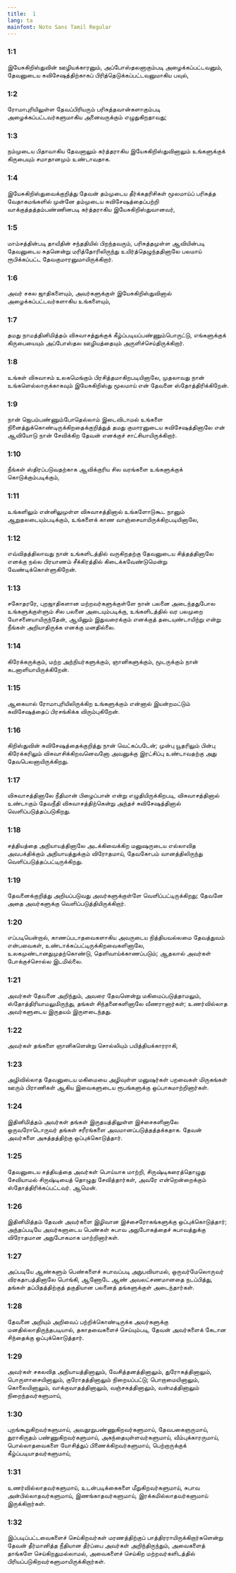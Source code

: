 ```yaml
---
title:  1
lang: ta
mainfont: Noto Sans Tamil Regular
---
```


###  1:1

இயேசுகிறிஸ்துவின் ஊழியக்காரனும், அப்போஸ்தலனாகும்படி அழைக்கப்பட்டவனும், தேவனுடைய சுவிசேஷத்திற்காகப் பிரித்தெடுக்கப்பட்டவனுமாகிய பவுல்,

###  1:2

ரோமாபுரியிலுள்ள தேவப்பிரியரும் பரிசுத்தவான்களாகும்படி அழைக்கப்பட்டவர்களுமாகிய அனைவருக்கும் எழுதுகிறதாவது;

###  1:3

நம்முடைய பிதாவாகிய தேவனாலும் கர்த்தராகிய இயேசுகிறிஸ்துவினாலும் உங்களுக்குக் கிருபையும் சமாதானமும் உண்டாவதாக.

###  1:4

இயேசுகிறிஸ்துவைக்குறித்து தேவன் தம்முடைய தீர்க்கதரிசிகள் மூலமாய்ப் பரிசுத்த வேதாகமங்களில் முன்னே தம்முடைய சுவிசேஷத்தைப்பற்றி வாக்குத்தத்தம்பண்ணினபடி கர்த்தராகிய இயேசுகிறிஸ்துவானவர்,

###  1:5

மாம்சத்தின்படி தாவீதின் சந்ததியில் பிறந்தவரும், பரிசுத்தமுள்ள ஆவியின்படி தேவனுடைய சுதனென்று மரித்தோரிலிருந்து உயிர்த்தெழுந்ததினாலே பலமாய் ரூபிக்கப்பட்ட தேவகுமாரனுமாயிருக்கிறார்.

###  1:6

அவர் சகல ஜாதிகளையும், அவர்களுக்குள் இயேசுகிறிஸ்துவினால் அழைக்கப்பட்டவர்களாகிய உங்களையும்,

###  1:7

தமது நாமத்தினிமித்தம் விசுவாசத்துக்குக் கீழ்ப்படியப்பண்ணும்பொருட்டு, எங்களுக்குக் கிருபையையும் அப்போஸ்தல ஊழியத்தையும் அருளிச்செய்திருக்கிறார்.

###  1:8

உங்கள் விசுவாசம் உலகமெங்கும் பிரசித்தமாகிறபடியினாலே, முதலாவது நான் உங்களெல்லாருக்காகவும் இயேசுகிறிஸ்து மூலமாய் என் தேவனை ஸ்தோத்திரிக்கிறேன்.

###  1:9

நான் ஜெபம்பண்ணும்போதெல்லாம் இடைவிடாமல் உங்களை நினைத்துக்கொண்டிருக்கிறதைக்குறித்துத் தமது குமாரனுடைய சுவிசேஷத்தினாலே என் ஆவியோடு நான் சேவிக்கிற தேவன் எனக்குச் சாட்சியாயிருக்கிறார்.

###  1:10

நீங்கள் ஸ்திரப்படுவதற்காக ஆவிக்குரிய சில வரங்களை உங்களுக்குக் கொடுக்கும்படிக்கும்,

###  1:11

உங்களிலும் என்னிலுமுள்ள விசுவாசத்தினால் உங்களோடுகூட நானும் ஆறுதலடையும்படிக்கும், உங்களைக் காண வாஞ்சையாயிருக்கிறபடியினாலே,

###  1:12

எவ்விதத்திலாவது நான் உங்களிடத்தில் வருகிறதற்கு தேவனுடைய சித்தத்தினாலே எனக்கு நல்ல பிரயாணம் சீக்கிரத்தில் கிடைக்கவேண்டுமென்று வேண்டிக்கொள்ளுகிறேன்.

###  1:13

சகோதரரே, புறஜாதிகளான மற்றவர்களுக்குள்ளே நான் பலனை அடைந்ததுபோல உங்களுக்குள்ளும் சில பலனை அடையும்படிக்கு, உங்களிடத்தில் வர பலமுறை யோசனையாயிருந்தேன், ஆயினும் இதுவரைக்கும் எனக்குத் தடையுண்டாயிற்று என்று நீங்கள் அறியாதிருக்க எனக்கு மனதில்லை.

###  1:14

கிரேக்கருக்கும், மற்ற அந்நியர்களுக்கும், ஞானிகளுக்கும், மூடருக்கும் நான் கடனாளியாயிருக்கிறேன்.

###  1:15

ஆகையால் ரோமாபுரியிலிருக்கிற உங்களுக்கும் என்னால் இயன்றமட்டும் சுவிசேஷத்தைப் பிரசங்கிக்க விரும்புகிறேன்.

###  1:16

கிறிஸ்துவின் சுவிசேஷத்தைக்குறித்து நான் வெட்கப்படேன்; முன்பு யூதரிலும் பின்பு கிரேக்கரிலும் விசுவாசிக்கிறவனெவனோ அவனுக்கு இரட்சிப்பு உண்டாவதற்கு அது தேவபெலனாயிருக்கிறது.

###  1:17

விசுவாசத்தினாலே நீதிமான் பிழைப்பான் என்று எழுதியிருக்கிறபடி, விசுவாசத்தினால் உண்டாகும் தேவநீதி விசுவாசத்திற்கென்று அந்தச் சுவிசேஷத்தினால் வெளிப்படுத்தப்படுகிறது.

###  1:18

சத்தியத்தை அநியாயத்தினாலே அடக்கிவைக்கிற மனுஷருடைய எல்லாவித அவபக்திக்கும் அநியாயத்துக்கும் விரோதமாய், தேவகோபம் வானத்திலிருந்து வெளிப்படுத்தப்பட்டிருக்கிறது.

###  1:19

தேவனைக்குறித்து அறியப்படுவது அவர்களுக்குள்ளே வெளிப்பட்டிருக்கிறது; தேவனே அதை அவர்களுக்கு வெளிப்படுத்தியிருக்கிறார்.

###  1:20

எப்படியென்றால், காணப்படாதவைகளாகிய அவருடைய நித்தியவல்லமை தேவத்துவம் என்பவைகள், உண்டாக்கப்பட்டிருக்கிறவைகளினாலே, உலகமுண்டானதுமுதற்கொண்டு, தெளிவாய்க்காணப்படும்; ஆதலால் அவர்கள் போக்குச்சொல்ல இடமில்லை.

###  1:21

அவர்கள் தேவனை அறிந்தும், அவரை தேவனென்று மகிமைப்படுத்தாமலும், ஸ்தோத்திரியாமலுமிருந்து, தங்கள் சிந்தனைகளினாலே வீணரானார்கள்; உணர்வில்லாத அவர்களுடைய இருதயம் இருளடைந்தது.

###  1:22

அவர்கள் தங்களை ஞானிகளென்று சொல்லியும் பயித்தியக்காரராகி,

###  1:23

அழிவில்லாத தேவனுடைய மகிமையை அழிவுள்ள மனுஷர்கள் பறவைகள் மிருகங்கள் ஊரும் பிராணிகள் ஆகிய இவைகளுடைய ரூபங்களுக்கு ஒப்பாகமாற்றினார்கள்.

###  1:24

இதினிமித்தம் அவர்கள் தங்கள் இருதயத்திலுள்ள இச்சைகளினாலே ஒருவரோடொருவர் தங்கள் சரீரங்களை அவமானப்படுத்தத்தக்கதாக. தேவன் அவர்களை அசுத்தத்திற்கு ஒப்புக்கொடுத்தார்.

###  1:25

தேவனுடைய சத்தியத்தை அவர்கள் பொய்யாக மாற்றி, சிருஷ்டிகரைத்தொழுது சேவியாமல் சிருஷ்டியைத் தொழுது சேவித்தார்கள், அவரே என்றென்றைக்கும் ஸ்தோத்திரிக்கப்பட்டவர். ஆமென்.

###  1:26

இதினிமித்தம் தேவன் அவர்களை இழிவான இச்சைரோகங்களுக்கு ஒப்புக்கொடுத்தார்; அந்தப்படியே அவர்களுடைய பெண்கள் சுபாவ அநுபோகத்தைச் சுபாவத்துக்கு விரோதமான அநுபோகமாக மாற்றினார்கள்.

###  1:27

அப்படியே ஆண்களும் பெண்களைச் சுபாவப்படி அநுபவியாமல், ஒருவர்மேலொருவர் விரகதாபத்தினாலே பொங்கி, ஆணோடே ஆண் அவலட்சணமானதை நடப்பித்து, தங்கள் தப்பிதத்திற்குத் தகுதியான பலனைத் தங்களுக்குள் அடைந்தார்கள்.

###  1:28

தேவனை அறியும் அறிவைப் பற்றிக்கொண்டிருக்க அவர்களுக்கு மனதில்லாதிருந்தபடியால், தகாதவைகளைச் செய்யும்படி, தேவன் அவர்களைக் கேடான சிந்தைக்கு ஒப்புக்கொடுத்தார்.

###  1:29

அவர்கள் சகலவித அநியாயத்தினாலும், வேசித்தனத்தினாலும், துரோகத்தினாலும், பொருளாசையினாலும், குரோதத்தினாலும் நிறையப்பட்டு; பொறாமையினாலும், கொலையினாலும், வாக்குவாதத்தினாலும், வஞ்சகத்தினாலும், வன்மத்தினாலும் நிறைந்தவர்களுமாய்,

###  1:30

புறங்கூறுகிறவர்களுமாய், அவதூறுபண்ணுகிறவர்களுமாய், தேவபகைஞருமாய், துராகிருதம் பண்ணுகிறவர்களுமாய், அகந்தையுள்ளவர்களுமாய், வீம்புக்காரருமாய், பொல்லாதவைகளை யோசித்துப் பிணைக்கிறவர்களுமாய், பெற்றாருக்குக் கீழ்ப்படியாதவர்களுமாய்,

###  1:31

உணர்வில்லாதவர்களுமாய், உடன்படிக்கைகளை மீறுகிறவர்களுமாய், சுபாவ அன்பில்லாதவர்களுமாய், இணங்காதவர்களுமாய், இரக்கமில்லாதவர்களுமாய் இருக்கிறார்கள்.

###  1:32

இப்படிப்பட்டவைகளைச் செய்கிறவர்கள் மரணத்திற்குப் பாத்திரராயிருக்கிறார்களென்று தேவன் தீர்மானித்த நீதியான தீர்ப்பை அவர்கள் அறிந்திருந்தும், அவைகளைத் தாங்களே செய்கிறதுமல்லாமல், அவைகளைச் செய்கிற மற்றவர்களிடத்தில் பிரியப்படுகிறவர்களுமாயிருக்கிறார்கள்.

